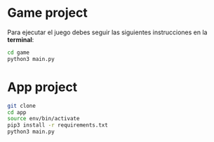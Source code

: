 # Game project
Para ejecutar el juego debes seguir las siguientes instrucciones en la **terminal**:
```sh
cd game
python3 main.py
```
# App project
```sh
git clone
cd app
source env/bin/activate
pip3 install -r requirements.txt
python3 main.py
```